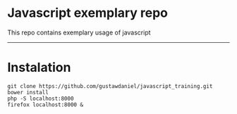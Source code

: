 # Javascript exemplary repo

This repo contains exemplary usage of javascript

-------

# Instalation

```
git clone https://github.com/gustawdaniel/javascript_training.git
bower install
php -S localhost:8000
firefox localhost:8000 &
```